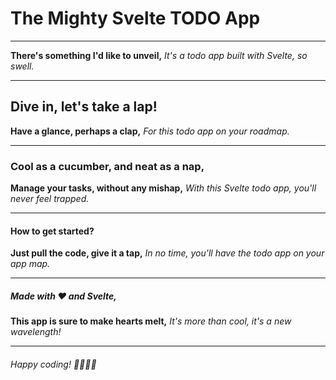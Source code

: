 # The Mighty Svelte TODO App
---

**There's something I'd like to unveil,**
*It's a todo app built with Svelte, so swell.*

---

## Dive in, let's take a lap!

**Have a glance, perhaps a clap,**
*For this todo app on your roadmap.*

---

### Cool as a cucumber, and neat as a nap,

**Manage your tasks, without any mishap,**
*With this Svelte todo app, you'll never feel trapped.*

---

#### How to get started?

**Just pull the code, give it a tap,**
*In no time, you'll have the todo app on your app map.*

---

##### Made with ❤️ and Svelte,

**This app is sure to make hearts melt,**
*It's more than cool, it's a new wavelength!*

---

###### Happy coding! 👩‍💻👨‍💻
